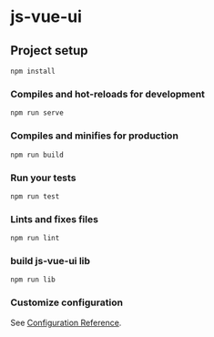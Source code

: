 # js-vue-ui

## Project setup
```
npm install
```

### Compiles and hot-reloads for development
```
npm run serve
```

### Compiles and minifies for production
```
npm run build
```

### Run your tests
```
npm run test
```

### Lints and fixes files
```
npm run lint
```

### build js-vue-ui lib
```
npm run lib
```

### Customize configuration
See [Configuration Reference](https://cli.vuejs.org/config/).
